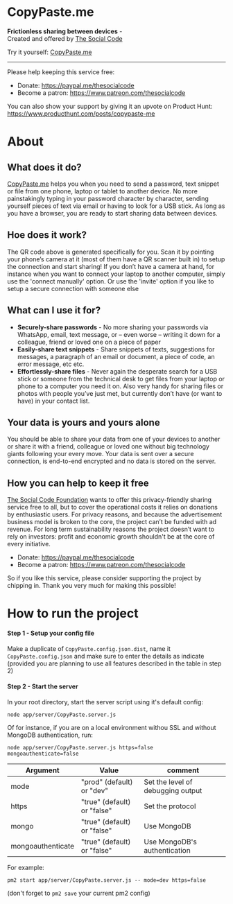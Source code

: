 # CopyPaste.me

**Frictionless sharing between devices** -  
Created and offered by [The Social Code](https://thesocialcodefoundation.org)

Try it yourself: [CopyPaste.me](https://copypaste.me)

---

Please help keeping this service free:
- Donate: https://paypal.me/thesocialcode
- Become a patron: https://www.patreon.com/thesocialcode

You can also show your support by giving it an upvote on Product Hunt:
https://www.producthunt.com/posts/copypaste-me



# About 

## What does it do?
[CopyPaste.me](https://copypaste.me) helps you when you need to send a password, text snippet or file from one phone, laptop or tablet to another device. No more painstakingly typing in your password character by character, sending yourself pieces of text via email or having to look for a USB stick. As long as you have a browser, you are ready to start sharing data between devices.

## Hoe does it work?
The QR code above is generated specifically for you. Scan it by pointing your phone’s camera at it (most of them have a QR scanner built in) to setup the connection and start sharing! If you don’t have a camera at hand, for instance when you want to connect your laptop to another computer, simply use the 'connect manually' option. Or use the 'invite' option if you like to setup a secure connection with someone else

## What can I use it for?

- **Securely-share passwords** - No more sharing your passwords via WhatsApp, email, text message, or – even worse – writing it down for a colleague, friend or loved one on a piece of paper
- **Easily-share text snippets** - Share snippets of texts, suggestions for messages, a paragraph of an email or document, a piece of code, an error message, etc etc.
- **Effortlessly-share files** - Never again the desperate search for a USB stick or someone from the technical desk to get files from your laptop or phone to a computer you need it on. Also very handy for sharing files or photos with people you’ve just met, but currently don’t have (or want to have) in your contact list. 

## Your data is yours and yours alone
You should be able to share your data from one of your devices to another or share it with a friend, colleague or loved one without big technology giants following your every move. Your data is sent over a secure connection, is end-to-end encrypted and no data is stored on the server.

## How you can help to keep it free
[The Social Code Foundation](https://thesocialcodefoundation.org) wants to offer this privacy-friendly sharing service free to all, but to cover the operational costs it relies on donations by enthusiastic users. For privacy reasons, and because the advertisement business model is broken to the core, the project can’t be funded with ad revenue. For long term sustainability reasons the project doesn’t want to rely on investors: profit and economic growth shouldn't be at the core of every initiative.

- Donate: https://paypal.me/thesocialcode
- Become a patron: https://www.patreon.com/thesocialcode

So if you like this service, please consider supporting the project by chipping in. Thank you very much for making this possible!

# How to run the project


#### Step 1 - Setup your config file
Make a duplicate of `CopyPaste.config.json.dist`, name it `CopyPaste.config.json` and make sure to enter the details as indicate (provided you are planning to use all features described in the table in step 2)  


#### Step 2 - Start the server

In your root directory, start the server script using it's default config:

```
node app/server/CopyPaste.server.js 
```

Of for instance, if you are on a local environment withou SSL and without MongoDB authentication, run: 

```
node app/server/CopyPaste.server.js https=false mongoauthenticate=false 
```

| Argument | Value | comment |
| ------- | ------- | ------- |
| mode | "prod" (default) or "dev" | Set the level of debugging output |
| https | "true" (default) or "false" | Set the protocol |
| mongo | "true" (default) or "false" | Use MongoDB |
| mongoauthenticate | "true" (default) or "false" | Use MongoDB's authentication |

For example:
```
pm2 start app/server/CopyPaste.server.js -- mode=dev https=false
```
(don't forget to `pm2 save` your current pm2 config)